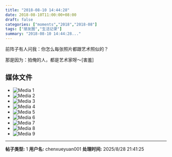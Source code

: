 ```yaml
---
title: "2018-08-10 14:44:28"
date: 2018-08-10T11:00:00+08:00
draft: false
categories: ["moments","2018","2018-08"]
tags: ["朋友圈","生活记录"]
summary: "2018-08-10 14:44:28..."
---
```


前阵子有人问我：你怎么每张照片都跟艺术照似的？

那是因为：拍俺的人，都是艺术家呀～[害羞]

## 媒体文件

- ![Media 1](/Moments/photos/2018-08-10/201808101444280.jpg)
- ![Media 2](/Moments/photos/2018-08-10/201808101444281.jpg)
- ![Media 3](/Moments/photos/2018-08-10/201808101444282.jpg)
- ![Media 4](/Moments/photos/2018-08-10/201808101444283.jpg)
- ![Media 5](/Moments/photos/2018-08-10/201808101444284.jpg)
- ![Media 6](/Moments/photos/2018-08-10/201808101444285.jpg)
- ![Media 7](/Moments/photos/2018-08-10/201808101444286.jpg)
- ![Media 8](/Moments/photos/2018-08-10/201808101444287.jpg)
- ![Media 9](/Moments/photos/2018-08-10/201808101444288.jpg)

---

**帖子类型:** 1
**用户名:** chenxueyuan001
**处理时间:** 2025/8/28 21:41:25